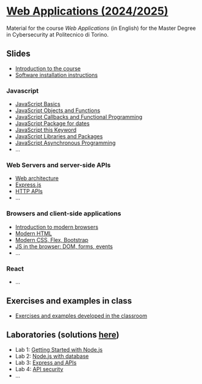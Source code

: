# [Web Applications (2024/2025)](https://github.com/polito-WA-2025)

Material for the course _Web Applications_ (in English) for the Master Degree in Cybersecurity at Politecnico di Torino.

## Slides

- [Introduction to the course](slides/0-00-intro-2025-WA.pdf)
- [Software installation instructions](slides/0-01-installation-instructions-2025-WA.pdf)

### Javascript

- [JavaScript Basics](slides/1-01-javascript-basics.pdf)
- [JavaScript Objects and Functions](slides/1-02-javascript-objects-functions.pdf)
- [JavaScript Callbacks and Functional Programming](slides/1-03-javascript-callbacks-functional-programming.pdf)
- [JavaScript Package for dates](slides/1-04-javascript-package-date.pdf)
- [JavaScript this Keyword](slides/1-05-javascript-this.pdf)
- [JavaScript Libraries and Packages](slides/1-06-javascript-libraries-packages.pdf)
- [JavaScript Asynchronous Programming](slides/1-07-javascript-async-programming.pdf)
- ...

### Web Servers and server-side APIs

- [Web architecture](slides/4-01-web-architecture.pdf)
- [Express.js](slides/4-02-Express.pdf)
- [HTTP APIs](slides/4-03-API.pdf) 
- ...
 
### Browsers and client-side applications

- [Introduction to modern browsers](slides/2-01-browser-intro.pdf)
- [Modern HTML](slides/2-02-html.pdf)
- [Modern CSS, Flex, Bootstrap](slides/2-03-css.pdf)
- [JS in the browser: DOM, forms, events](slides/2-04-JS-browser.pdf)
- ...

### React

- ...  

## Exercises and examples in class

- [Exercises and examples developed in the classroom](https://github.com/polito-WA-2025/wa-weeks)

## Laboratories (solutions [here](https://github.com/polito-WA-2025/labs-code))

- Lab 1: [Getting Started with Node.js](labs/lab01-getting-started-node.pdf)
- Lab 2: [Node.js with database](labs/lab02-node-database.pdf)
- Lab 3: [Express and APIs](labs/lab03-express.pdf)
- Lab 4: [API security](labs/lab04-API-server.pdf)
- ...

